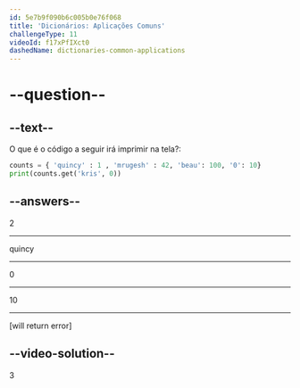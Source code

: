 ```yaml
---
id: 5e7b9f090b6c005b0e76f068
title: 'Dicionários: Aplicações Comuns'
challengeType: 11
videoId: f17xPfIXct0
dashedName: dictionaries-common-applications
---
```


# --question--

## --text--

O que é o código a seguir irá imprimir na tela?:

```python
counts = { 'quincy' : 1 , 'mrugesh' : 42, 'beau': 100, '0': 10}
print(counts.get('kris', 0))
```

## --answers--

2

---

quincy

---

0

---

10

---

[will return error]

## --video-solution--

3

